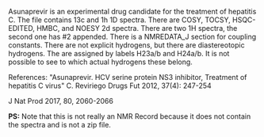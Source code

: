Asunaprevir is an experimental drug candidate for the treatment of hepatitis C. The file contains 13c and 1h 1D spectra. There are COSY, TOCSY, HSQC-EDITED, HMBC, and NOESY 2d spectra. There are two 1H spectra, the second one has #2 appended. There is a NMREDATA_J section for coupling constants.  There are not explicit hydrogens, but there are diastereotopic hydrogens. The are assigned by labels H23a/b and H24a/b. It is not possible to see to which actual hydrogens these belong. 

References: "Asunaprevir. HCV serine protein NS3 inhibitor, Treatment of hepatitis C virus" C. Reviriego Drugs Fut 2012, 37(4): 247-254

J Nat Prod 2017, 80, 2060-2066

**PS:** Note that this is not really an NMR Record because it does not contain the spectra and is not a zip file.
